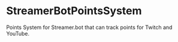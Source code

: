 # StreamerBotPointsSystem
Points System for Streamer.bot that can track points for Twitch and YouTube.
